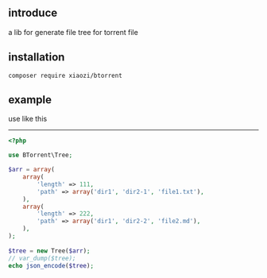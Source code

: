 ## introduce

a lib for generate file tree for torrent file

## installation

```
composer require xiaozi/btorrent
```

## example

use like this

--------------

```php
<?php

use BTorrent\Tree;

$arr = array(
	array(
		'length' => 111,
		'path' => array('dir1', 'dir2-1', 'file1.txt'),
	),
	array(
		'length' => 222,
		'path' => array('dir1', 'dir2-2', 'file2.md'),
	),
);
 
$tree = new Tree($arr);
// var_dump($tree);
echo json_encode($tree);
```

